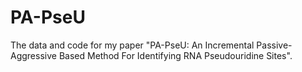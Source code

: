 # PA-PseU
The data and code for my paper "PA-PseU: An Incremental Passive-Aggressive Based Method For Identifying RNA Pseudouridine Sites".
